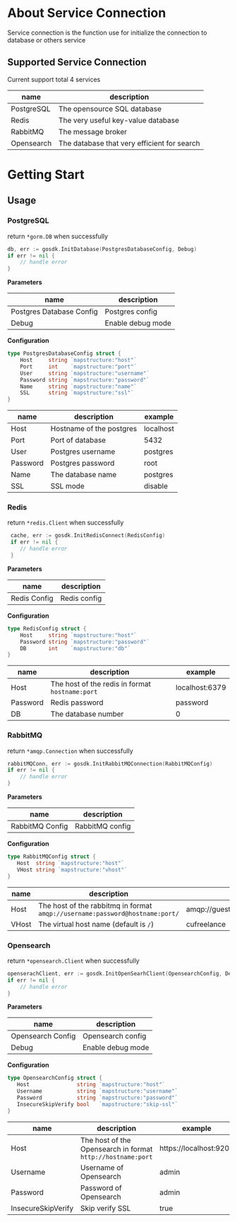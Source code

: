 # About Service Connection
Service connection is the function use for initialize the connection to database or others service

## Supported Service Connection
Current support total 4 services

| name          | description                                 |
|---------------|---------------------------------------------|
| PostgreSQL    | The opensource SQL database                 |
| Redis         | The very useful key-value database          |
| RabbitMQ      | The message broker                          |
| Opensearch    | The database that very efficient for search |

# Getting Start

## Usage
### PostgreSQL

return `*gorm.DB` when successfully

```go
db, err := gosdk.InitDatabase(PostgresDatabaseConfig, Debug)
if err != nil {
    // handle error
}
```

**Parameters**

| name                      | description        |
|---------------------------|--------------------|
| Postgres Database Config  | Postgres config    |
| Debug                     | Enable debug mode  |


**Configuration**

```go
type PostgresDatabaseConfig struct {
    Host     string `mapstructure:"host"`
    Port     int    `mapstructure:"port"`
    User     string `mapstructure:"username"`
    Password string `mapstructure:"password"`
    Name     string `mapstructure:"name"`
    SSL      string `mapstructure:"ssl"`
}
```

| name     | description              | example   |
|----------|--------------------------|-----------|
| Host     | Hostname of the postgres | localhost | 
| Port     | Port of database         | 5432      |
| User     | Postgres username        | postgres  |
| Password | Postgres password        | root      |
| Name     | The database name        | postgres  |
| SSL      | SSL mode                 | disable   |

### Redis

return `*redis.Client` when successfully

```go
 cache, err := gosdk.InitRedisConnect(RedisConfig)
 if err != nil {
    // handle error
 }
```

**Parameters**

| name          | description       |
|---------------|-------------------|
| Redis Config  | Redis config      |


**Configuration**

```go
type RedisConfig struct {
	Host     string `mapstructure:"host"`
	Password string `mapstructure:"password"`
	DB       int    `mapstructure:"db"`
}
```
| name     | description                                     | example        |
|----------|-------------------------------------------------|----------------|
| Host     | The host of the redis in format `hostname:port` | localhost:6379 |
| Password | Redis password                                  | password       |
| DB       | The database number                             | 0              |

### RabbitMQ

return `*amqp.Connection` when successfully

```go
rabbitMQConn, err := gosdk.InitRabbitMQConnection(RabbitMQConfig)
if err != nil {
    // handle error
}
```

**Parameters**

| name            | description     |
|-----------------|-----------------|
| RabbitMQ Config | RabbitMQ config |


**Configuration**

```go
type RabbitMQConfig struct {
   Host  string `mapstructure:"host"`
   VHost string `mapstructure:"vhost"`
}
```
| name  | description                                                                  | example                            |
|-------|------------------------------------------------------------------------------|------------------------------------|
| Host  | The host of the rabbitmq in format `amqp://username:password@hostname:port/` | amqp://guest:guest@localhost:5672/ |
| VHost | The virtual host name (default is `/`)                                       | cufreelance                        |

### Opensearch

return `*opensearch.Client` when successfully

```go
openserachClient, err := gosdk.InitOpenSearhClient(OpensearchConfig, Debug)
if err != nil {
    // handle error
}
```

**Parameters**

| name              | description       |
|-------------------|-------------------|
| Opensearch Config | Opensearch config |
| Debug             | Enable debug mode |


**Configuration**

```go
type OpensearchConfig struct {
   Host               string `mapstructure:"host"`
   Username           string `mapstructure:"username"`
   Password           string `mapstructure:"password"`
   InsecureSkipVerify bool   `mapstructure:"skip-ssl"`
}
```
| name               | description                                                   | example                |
|--------------------|---------------------------------------------------------------|------------------------|
| Host               | The host of the Opensearch in format ` http://hostname:port ` | https://localhost:9200 |
| Username           | Username of Opensearch                                        | admin                  |
| Password           | Password of Opensearch                                        | admin                  |
| InsecureSkipVerify | Skip verify SSL                                               | true                   |
